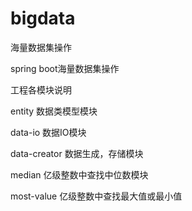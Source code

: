 # bigdata
海量数据集操作

spring boot海量数据集操作

工程各模块说明

entity                  数据类模型模块

data-io                 数据IO模块

data-creator            数据生成，存储模块

median                  亿级整数中查找中位数模块

most-value              亿级整数中查找最大值或最小值
